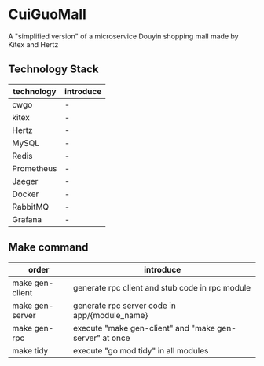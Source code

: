 # CuiGuoMall
A "simplified version" of a microservice Douyin shopping mall made by Kitex and Hertz

## Technology Stack
| technology | introduce |
|------------|-----------|
| cwgo       | -         |
| kitex      | -         |
| Hertz      | -         |
| MySQL      | -         |
| Redis      | -         |
| Prometheus | -         |
| Jaeger     | -         |
| Docker     | -         |
| RabbitMQ   | -         |
| Grafana    | -         |
## Make command
| order           | introduce                                               |
|-----------------|---------------------------------------------------------|
| make gen-client | generate rpc client and stub code in rpc module         |
| make gen-server | generate rpc server code in app/{module_name}           |
| make gen-rpc    | execute "make gen-client" and "make gen-server" at once |
| make tidy       | execute "go mod tidy" in all modules                    |
